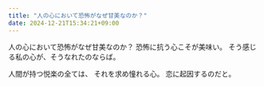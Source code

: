 ```yaml
---
title: "人の心において恐怖がなぜ甘美なのか？"
date: 2024-12-21T15:34:21+09:00
---
```

人の心において恐怖がなぜ甘美なのか？
恐怖に抗う心こそが美味い。
そう感じる私の心が、そうなれたのならば。

人間が持つ悦楽の全ては、
それを求め憧れる心。
恋に起因するのだと。
